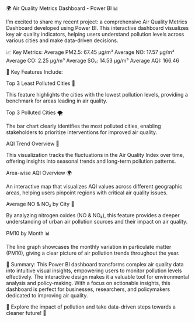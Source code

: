 🌍 Air Quality Metrics Dashboard - Power BI 📊

I’m excited to share my recent project: a comprehensive Air Quality Metrics Dashboard developed using Power BI. This interactive dashboard visualizes key air quality indicators, helping users understand pollution levels across various cities and make data-driven decisions.



📈 Key Metrics: Average PM2.5: 67.45 µg/m³ Average NO: 17.57 µg/m³ Average CO: 2.25 µg/m³ Average SO₂: 14.53 µg/m³ Average AQI: 166.46



🚀 Key Features Include:

Top 3 Least Polluted Cities 🌱

This feature highlights the cities with the lowest pollution levels, providing a benchmark for areas leading in air quality.

Top 3 Polluted Cities 🌪️

The bar chart clearly identifies the most polluted cities, enabling stakeholders to prioritize interventions for improved air quality.

AQI Trend Overview 📅

This visualization tracks the fluctuations in the Air Quality Index over time, offering insights into seasonal trends and long-term pollution patterns.

Area-wise AQI Overview 🌍

An interactive map that visualizes AQI values across different geographic areas, helping users pinpoint regions with critical air quality issues.

Average NO & NO₂ by City 🚦

By analyzing nitrogen oxides (NO & NO₂), this feature provides a deeper understanding of urban air pollution sources and their impact on air quality.

PM10 by Month 📊

The line graph showcases the monthly variation in particulate matter (PM10), giving a clear picture of air pollution trends throughout the year.



📝 Summary: This Power BI dashboard transforms complex air quality data into intuitive visual insights, empowering users to monitor pollution levels effectively. The interactive design makes it a valuable tool for environmental analysis and policy-making. With a focus on actionable insights, this dashboard is perfect for businesses, researchers, and policymakers dedicated to improving air quality. 

🌟 Explore the impact of pollution and take data-driven steps towards a cleaner future! 🌿

